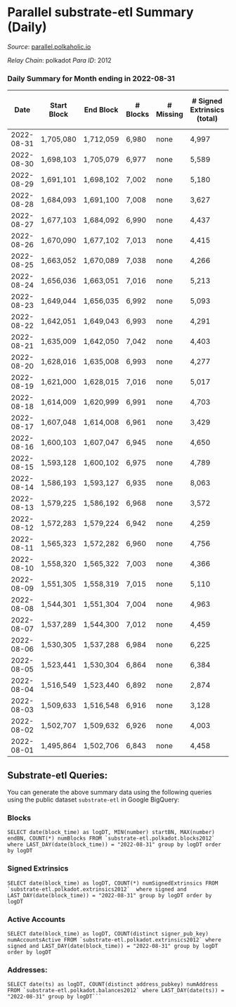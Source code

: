 # Parallel substrate-etl Summary (Daily)

_Source_: [parallel.polkaholic.io](https://parallel.polkaholic.io)

*Relay Chain*: polkadot
*Para ID*: 2012



### Daily Summary for Month ending in 2022-08-31


| Date | Start Block | End Block | # Blocks | # Missing | # Signed Extrinsics (total) | # Active Accounts | # Addresses with Balances | # Events | # Transfers | # XCM Transfers In | # XCM Transfers Out |
| ---- | ----------- | --------- | -------- | --------- | --------------------------- | ----------------- | ------------------------- | -------- | ----------- | ------------------ | ------------------- |
| 2022-08-31 | 1,705,080 | 1,712,059 | 6,980 | none  | 4,997 | 509 | 42,069 | 58,348 | 8,835 ($407,217) | 127 ($210,615) | 38 ($103,403) |
| 2022-08-30 | 1,698,103 | 1,705,079 | 6,977 | none  | 5,589 | 536 | 42,018 | 60,732 | 8,724 ($1,161,120) | 134 ($305,013) | 58 ($139,513) |
| 2022-08-29 | 1,691,101 | 1,698,102 | 7,002 | none  | 5,180 | 519 | 41,969 | 58,139 | 8,948 ($1,178,732) | 146 ($87,982.37) | 74 ($255,614) |
| 2022-08-28 | 1,684,093 | 1,691,100 | 7,008 | none  | 3,627 | 375 | 41,922 | 45,922 | 7,764 ($123,399) | 93 ($42,677.04) | 44 ($44,982.81) |
| 2022-08-27 | 1,677,103 | 1,684,092 | 6,990 | none  | 4,437 | 416 | 41,887 | 51,034 | 7,969 ($131,402) | 130 ($87,610.12) | 43 ($44,520.82) |
| 2022-08-26 | 1,670,090 | 1,677,102 | 7,013 | none  | 4,415 | 408 | 41,833 | 51,932 | 8,642 ($593,713) | 110 ($62,003.49) | 58 ($110,061) |
| 2022-08-25 | 1,663,052 | 1,670,089 | 7,038 | none  | 4,266 | 404 | 41,805 | 50,890 | 8,256 ($643,652) | 90 ($55,579.06) | 35 ($45,439.66) |
| 2022-08-24 | 1,656,036 | 1,663,051 | 7,016 | none  | 5,213 | 399 | 41,772 | 54,988 | 8,267 ($764,388) | 81 ($48,767.93) | 52 ($160,652) |
| 2022-08-23 | 1,649,044 | 1,656,035 | 6,992 | none  | 5,093 | 471 | 41,737 | 57,892 | 9,316 ($480,607) | 112 ($175,590) | 56 ($104,325) |
| 2022-08-22 | 1,642,051 | 1,649,043 | 6,993 | none  | 4,291 | 480 | 41,705 | 52,029 | 8,332 ($1,045,606) | 105 ($187,944) | 45 ($144,557) |
| 2022-08-21 | 1,635,009 | 1,642,050 | 7,042 | none  | 4,403 | 441 | 41,669 | 51,760 | 8,189 ($463,018) | 113 ($36,078.68) | 48 ($97,756.93) |
| 2022-08-20 | 1,628,016 | 1,635,008 | 6,993 | none  | 4,277 | 409 | 41,645 | 50,229 | 8,110 ($1,965,029) | 104 ($405,695) | 46 ($102,864) |
| 2022-08-19 | 1,621,000 | 1,628,015 | 7,016 | none  | 5,017 | 444 | 41,604 | 53,678 | 7,989 ($351,438) | 116 ($126,763) | 63 ($445,089) |
| 2022-08-18 | 1,614,009 | 1,620,999 | 6,991 | none  | 4,703 | 410 | 41,582 | 52,662 | 8,224 ($130,500,389) | 85 ($58,087.48) | 66 ($159,755) |
| 2022-08-17 | 1,607,048 | 1,614,008 | 6,961 | none  | 3,429 | 405 | 41,554 | 45,546 | 7,854 ($190,747) | 85 ($218,150) | 47 ($38,061.58) |
| 2022-08-16 | 1,600,103 | 1,607,047 | 6,945 | none  | 4,650 | 451 | 41,524 | 53,683 | 8,567 ($414,504) | 94 ($211,799) | 72 ($33,395.49) |
| 2022-08-15 | 1,593,128 | 1,600,102 | 6,975 | none  | 4,789 | 463 | 41,497 | 55,428 | 8,958 ($311,071) | 114 ($93,555.51) | 64 ($174,964) |
| 2022-08-14 | 1,586,193 | 1,593,127 | 6,935 | none  | 8,063 | 517 | 41,467 | 72,938 | 9,543 ($675,958) | 107 ($89,215.81) | 123 ($294,136) |
| 2022-08-13 | 1,579,225 | 1,586,192 | 6,968 | none  | 3,572 | 440 | 41,396 | 46,984 | 8,230 ($247,813) | 107 ($124,174) | 59 ($84,393.69) |
| 2022-08-12 | 1,572,283 | 1,579,224 | 6,942 | none  | 4,259 | 496 | 41,355 | 52,353 | 8,848 ($489,124) | 143 ($194,981) | 58 ($220,571) |
| 2022-08-11 | 1,565,323 | 1,572,282 | 6,960 | none  | 4,756 | 598 | 41,315 | 57,231 | 9,636 ($1,049,948) | 133 ($70,884.09) | 76 ($4,650,385) |
| 2022-08-10 | 1,558,320 | 1,565,322 | 7,003 | none  | 4,366 | 518 | 41,218 | 53,341 | 8,780 ($354,181) | 157 ($71,270.74) | 78 ($172,616) |
| 2022-08-09 | 1,551,305 | 1,558,319 | 7,015 | none  | 5,110 | 538 | 41,101 | 57,013 | 9,032 ($1,273,303) | 164 ($456,225) | 51 ($118,141) |
| 2022-08-08 | 1,544,301 | 1,551,304 | 7,004 | none  | 4,963 | 649 | 41,041 | 59,331 | 9,960 ($612,622) | 196 ($433,075) | 86 ($132,007) |
| 2022-08-07 | 1,537,289 | 1,544,300 | 7,012 | none  | 4,459 | 530 | 40,968 | 54,535 | 9,418 ($882,858) | 154 ($344,989) | 60 ($172,515) |
| 2022-08-06 | 1,530,305 | 1,537,288 | 6,984 | none  | 6,225 | 558 | 40,905 | 63,231 | 9,120 ($489,681) | 211 ($343,277) | 64 ($153,248) |
| 2022-08-05 | 1,523,441 | 1,530,304 | 6,864 | none  | 6,384 | 497 | 40,843 | 62,356 | 9,600 ($2,396,478) | 122 ($448,117) | 52 ($1,015,618) |
| 2022-08-04 | 1,516,549 | 1,523,440 | 6,892 | none  | 2,874 | 473 | 40,812 | 40,130 | 8,224 ($256,992) | 73 ($108,831) | 52 ($83,441.79) |
| 2022-08-03 | 1,509,633 | 1,516,548 | 6,916 | none  | 3,128 | 391 | 40,774 | 40,442 | 7,875 ($311,706) | 79 ($98,496.40) | 45 ($82,188.67) |
| 2022-08-02 | 1,502,707 | 1,509,632 | 6,926 | none  | 4,003 | 399 | 40,758 | 44,934 | 8,337 ($942,973) | 93 ($389,811) | 61 ($265,400) |
| 2022-08-01 | 1,495,864 | 1,502,706 | 6,843 | none  | 4,458 | 490 | 40,737 | 48,799 | 8,869 ($498,919) | 113 ($287,275) | 50 ($25,159.08) |

## Substrate-etl Queries:
You can generate the above summary data using the following queries using the public dataset `substrate-etl` in Google BigQuery:


### Blocks
```
SELECT date(block_time) as logDT, MIN(number) startBN, MAX(number) endBN, COUNT(*) numBlocks FROM `substrate-etl.polkadot.blocks2012`  where LAST_DAY(date(block_time)) = "2022-08-31" group by logDT order by logDT
```


### Signed Extrinsics
```
SELECT date(block_time) as logDT, COUNT(*) numSignedExtrinsics FROM `substrate-etl.polkadot.extrinsics2012`  where signed and LAST_DAY(date(block_time)) = "2022-08-31" group by logDT order by logDT
```


### Active Accounts
```
SELECT date(block_time) as logDT, COUNT(distinct signer_pub_key) numAccountsActive FROM `substrate-etl.polkadot.extrinsics2012` where signed and LAST_DAY(date(block_time)) = "2022-08-31" group by logDT order by logDT
```


### Addresses:
```
SELECT date(ts) as logDT, COUNT(distinct address_pubkey) numAddress FROM `substrate-etl.polkadot.balances2012` where LAST_DAY(date(ts)) = "2022-08-31" group by logDT```

